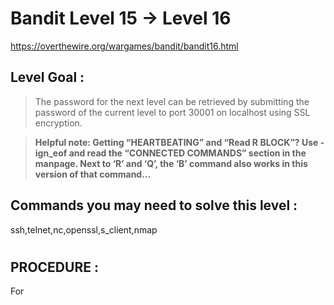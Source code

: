 # Bandit Level 15 -> Level 16 #

https://overthewire.org/wargames/bandit/bandit16.html

## Level Goal : ##
>The password for the next level can be retrieved by submitting the password of the current level to port 30001 on localhost using SSL encryption.

>**Helpful note: Getting “HEARTBEATING” and “Read R BLOCK”? Use -ign_eof and read the “CONNECTED COMMANDS” section in the manpage. Next to ‘R’ and ‘Q’, the ‘B’ command also works in this version of that command…**

## Commands you may need to solve this level : ##
ssh,telnet,nc,openssl,s_client,nmap

#  
## PROCEDURE : ##

For 
